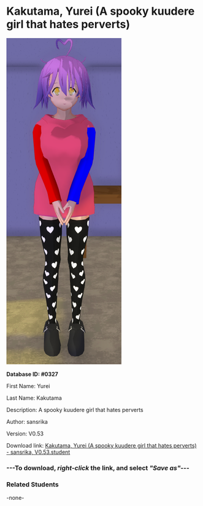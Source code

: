 # Kakutama, Yurei (A spooky kuudere girl that hates perverts)

<img src="../../Files/Images/Kakutama, Yurei (A spooky kuudere girl that hates perverts).png" title="Kakutama, Yurei (A spooky kuudere girl that hates perverts) - sansrika, V0.53">

**Database ID: #0327**

First Name: Yurei

Last Name: Kakutama

Description: A spooky kuudere girl that hates perverts

Author: sansrika

Version: V0.53

Download link: <a href="https://raw.githubusercontent.com/Arbiter1223/Daigaku-Gurashi-Custom-Students/master/Files/Student%20Files/Kakutama%2C%20Yurei%20(A%20spooky%20kuudere%20girl%20that%20hates%20perverts)%20-%20sansrika%2C%20V0.53.student">Kakutama, Yurei (A spooky kuudere girl that hates perverts) - sansrika, V0.53.student</a>

### ---**To download, _right-click_ the link, and select _"Save as"_**---

### Related Students

-none-
